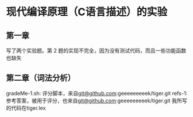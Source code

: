 # 现代编译原理（C语言描述）的实验

## 第一章

写了两个实验题。第 2 题的实现不完全，因为没有测试代码，而且一些功能函数也缺失

## 第二章（词法分析）

gradeMe-1.sh: 评分脚本，来自<git@github.com>:geeeeeeeeek/tiger.git
refs-1: 参考答案，被用于评分，也来自<git@github.com>:geeeeeeeeek/tiger.git
我所写的代码在tiger.lex
